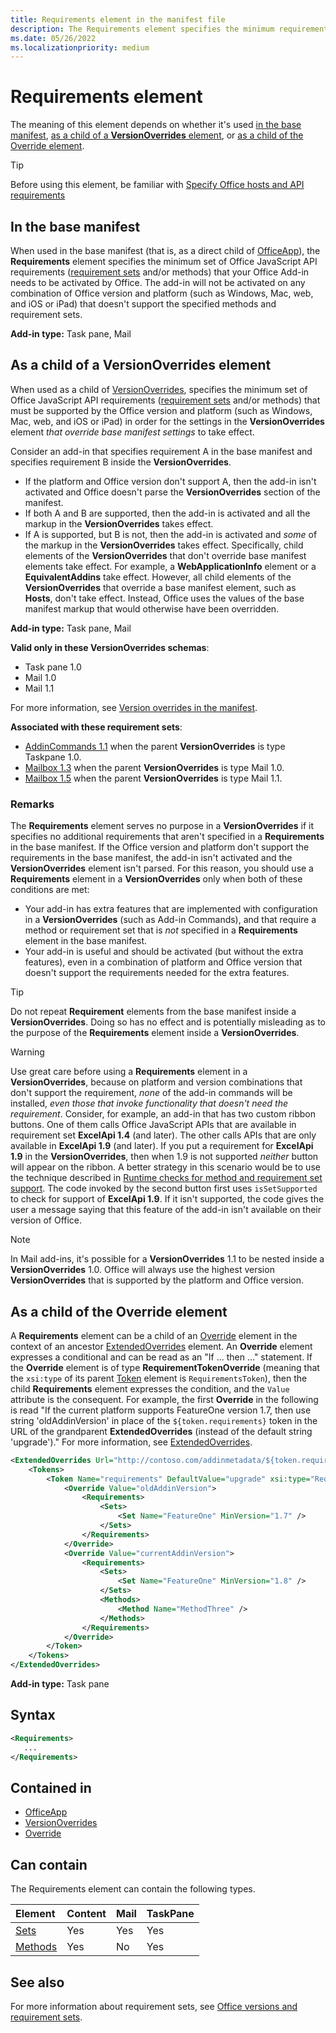 ```yaml
---
title: Requirements element in the manifest file
description: The Requirements element specifies the minimum requirement set and methods your Office Add-in needs to be activated by Office or to override base manifest settings.
ms.date: 05/26/2022
ms.localizationpriority: medium
---
```


# Requirements element

The meaning of this element depends on whether it's used [in the base manifest](#in-the-base-manifest), [as a child of a **VersionOverrides** element](#as-a-child-of-a-versionoverrides-element), or [as a child of the Override element](#as-a-child-of-the-override-element).

> [!TIP]
> Before using this element, be familiar with [Specify Office hosts and API requirements](/office/dev/add-ins/develop/specify-office-hosts-and-api-requirements)

## In the base manifest

When used in the base manifest (that is, as a direct child of [OfficeApp](officeapp.md)), the **Requirements** element specifies the minimum set of Office JavaScript API requirements ([requirement sets](/office/dev/add-ins/develop/office-versions-and-requirement-sets#specify-office-applications-and-requirement-sets) and/or methods) that your Office Add-in needs to be activated by Office. The add-in will not be activated on any combination of Office version and platform (such as Windows, Mac, web, and iOS or iPad) that doesn't support the specified methods and requirement sets.

**Add-in type:** Task pane, Mail

## As a child of a VersionOverrides element

When used as a child of [VersionOverrides](versionoverrides.md), specifies the minimum set of Office JavaScript API requirements ([requirement sets](/office/dev/add-ins/develop/office-versions-and-requirement-sets#specify-office-applications-and-requirement-sets) and/or methods) that must be supported by the Office version and platform (such as Windows, Mac, web, and iOS or iPad) in order for the settings in the **VersionOverrides** element *that override base manifest settings* to take effect.

Consider an add-in that specifies requirement A in the base manifest and specifies requirement B inside the **VersionOverrides**. 

- If the platform and Office version don't support A, then the add-in isn't activated and Office doesn't parse the **VersionOverrides** section of the manifest. 
- If both A and B are supported, then the add-in is activated and all the markup in the **VersionOverrides** takes effect. 
- If A is supported, but B is not, then the add-in is activated and *some* of the markup in the **VersionOverrides** takes effect. Specifically, child elements of the **VersionOverrides** that don't override base manifest elements take effect. For example, a **WebApplicationInfo** element or a **EquivalentAddins** take effect. However, all child elements of the **VersionOverrides** that override a base manifest element, such as **Hosts**, don't take effect. Instead, Office uses the values of the base manifest markup that would otherwise have been overridden. 

**Add-in type:** Task pane, Mail

**Valid only in these VersionOverrides schemas**:

- Task pane 1.0
- Mail 1.0
- Mail 1.1

For more information, see [Version overrides in the manifest](/office/dev/add-ins/develop/add-in-manifests#version-overrides-in-the-manifest).

**Associated with these requirement sets**:

- [AddinCommands 1.1](../requirement-sets/common/add-in-commands-requirement-sets.md) when the parent **VersionOverrides** is type Taskpane 1.0.
- [Mailbox 1.3](../requirement-sets/outlook/requirement-set-1.3/outlook-requirement-set-1.3.md) when the parent **VersionOverrides** is type Mail 1.0.
- [Mailbox 1.5](../requirement-sets/outlook/requirement-set-1.5/outlook-requirement-set-1.5.md) when the parent **VersionOverrides** is type Mail 1.1.

### Remarks

The **Requirements** element serves no purpose in a **VersionOverrides** if it specifies no additional requirements that aren't specified in a **Requirements** in the base manifest. If the Office version and platform don't support the requirements in the base manifest, the add-in isn't activated and the **VersionOverrides** element isn't parsed. For this reason, you should use a **Requirements** element in a **VersionOverrides** only when both of these conditions are met:

- Your add-in has extra features that are implemented with configuration in a **VersionOverrides** (such as Add-in Commands), and that require a method or requirement set that is *not* specified in a **Requirements** element in the base manifest.
- Your add-in is useful and should be activated (but without the extra features), even in a combination of platform and Office version that doesn't support the requirements needed for the extra features.

> [!TIP]
> Do not repeat **Requirement** elements from the base manifest inside a **VersionOverrides**. Doing so has no effect and is potentially misleading as to the purpose of the **Requirements** element inside a **VersionOverrides**.

> [!WARNING]
> Use great care before using a **Requirements** element in a **VersionOverrides**, because on platform and version combinations that don't support the requirement, *none* of the add-in commands will be installed, *even those that invoke functionality that doesn't need the requirement*. Consider, for example, an add-in that has two custom ribbon buttons. One of them calls Office JavaScript APIs that are available in requirement set **ExcelApi 1.4** (and later). The other calls APIs that are only available in **ExcelApi 1.9** (and later). If you put a requirement for **ExcelApi 1.9** in the **VersionOverrides**, then when 1.9 is not supported *neither* button will appear on the ribbon. A better strategy in this scenario would be to use the technique described in [Runtime checks for method and requirement set support](/office/dev/add-ins/develop/specify-office-hosts-and-api-requirements#runtime-checks-for-method-and-requirement-set-support). The code invoked by the second button first uses `isSetSupported` to check for support of **ExcelApi 1.9**. If it isn't supported, the code gives the user a message saying that this feature of the add-in isn't available on their version of Office. 

> [!NOTE]
> In Mail add-ins, it's possible for a **VersionOverrides** 1.1 to be nested inside a **VersionOverrides** 1.0. Office will always use the highest version **VersionOverrides** that is supported by the platform and Office version.

## As a child of the Override element

A **Requirements** element can be a child of an [Override](override.md) element in the context of an ancestor [ExtendedOverrides](extendedoverrides.md) element. An **Override** element expresses a conditional and can be read as an "If ... then ..." statement. If the **Override** element is of type **RequirementTokenOverride** (meaning that the `xsi:type` of its parent [Token](token.md) element is `RequirementsToken`), then the child **Requirements** element expresses the condition, and the `Value` attribute is the consequent. For example, the first **Override** in the following is read "If the current platform supports FeatureOne version 1.7, then use string 'oldAddinVersion' in place of the `${token.requirements}` token in the URL of the grandparent **ExtendedOverrides** (instead of the default string 'upgrade')." For more information, see [ExtendedOverrides](extendedoverrides.md).

```xml
<ExtendedOverrides Url="http://contoso.com/addinmetadata/${token.requirements}/extended-manifest-overrides.json">
    <Tokens>
        <Token Name="requirements" DefaultValue="upgrade" xsi:type="RequirementsToken">
            <Override Value="oldAddinVersion">
                <Requirements>
                    <Sets>
                        <Set Name="FeatureOne" MinVersion="1.7" />
                    </Sets>
                </Requirements>
            </Override>
            <Override Value="currentAddinVersion">
                <Requirements>
                    <Sets>
                        <Set Name="FeatureOne" MinVersion="1.8" />
                    </Sets>
                    <Methods>
                        <Method Name="MethodThree" />
                    </Methods>
                </Requirements>
            </Override>
        </Token>
    </Tokens>
</ExtendedOverrides>
```

**Add-in type:** Task pane

## Syntax

```XML
<Requirements>
   ...
</Requirements>
```

## Contained in

- [OfficeApp](officeapp.md)
- [VersionOverrides](versionoverrides.md)
- [Override](override.md)

## Can contain

The Requirements element can contain the following types.

|Element|Content|Mail|TaskPane|
|:-----|:-----|:-----|:-----|
|[Sets](sets.md)|Yes|Yes|Yes|
|[Methods](methods.md)|Yes|No|Yes|

## See also

For more information about requirement sets, see [Office versions and requirement sets](/office/dev/add-ins/develop/office-versions-and-requirement-sets).

